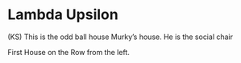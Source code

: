 # Lambda Upsilon


(KS)
This is the odd ball house
Murky’s house. He is the social chair

First House on the Row from the left.

